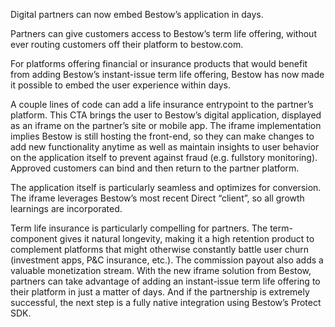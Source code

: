 Digital partners can now embed Bestow’s application in days.

Partners can give customers access to Bestow’s term life offering, without ever routing customers off their
platform to bestow.com.

For platforms offering financial or insurance products that would benefit from adding Bestow’s instant-issue
term life offering, Bestow has now made it possible to embed the user experience within days.

A couple lines of code can add a life insurance entrypoint to the partner’s platform. This CTA brings the user to
Bestow’s digital application, displayed as an iframe on the partner’s site or mobile app. The iframe
implementation implies Bestow is still hosting the front-end, so they can make changes to add new functionality
anytime as well as maintain insights to user behavior on the application itself to prevent against fraud
(e.g. fullstory monitoring). Approved customers can bind and then return to the partner platform.

The application itself is particularly seamless and optimizes for conversion. The iframe leverages Bestow’s most
recent Direct “client”, so all growth learnings are incorporated.

Term life insurance is particularly compelling for partners. The term-component gives it natural longevity, making
it a high retention product to complement platforms that might otherwise constantly battle user churn
(investment apps, P&C insurance, etc.). The commission payout also adds a valuable monetization stream. With the
new iframe solution from Bestow, partners can take advantage of adding an instant-issue term life offering to their
platform in just a matter of days. And if the partnership is extremely successful, the next step is a fully native
integration using Bestow’s Protect SDK.
